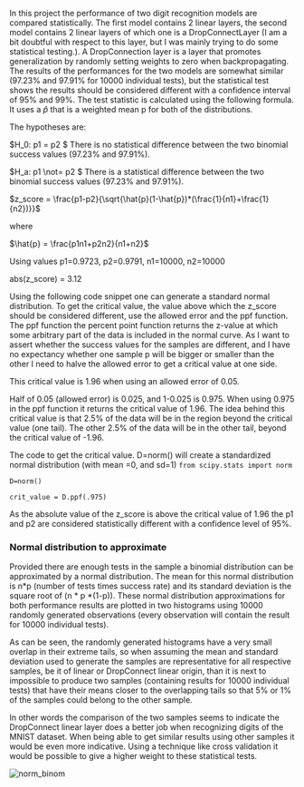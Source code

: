 In this project the performance of two digit recognition models are compared statistically. The first model contains 2 linear layers, the second model contains 2 linear layers of which one is a DropConnectLayer (I am a bit doubtful with respect to this layer, but I was mainly trying to do some statistical testing.). A DropConnection layer is a layer that promotes generalization by randomly setting weights to zero when backpropagating. The results of the performances for the two models are somewhat similar (97.23% and 97.91% for 10000 individual tests), but the statistical test shows the results should be considered different with a confidence interval of 95% and 99%. The test statistic is calculated using the following formula. It uses a $\hat{p}$ that is a weighted mean p for both of the distributions.

The hypotheses are:

$H_0: p1 = p2 $ 
There is no statistical difference between the two binomial success values (97.23% and 97.91%).

$H_a: p1 \not= p2 $ 
There is a statistical difference between the two binomial success values (97.23% and 97.91%).

$z_score = \frac{p1-p2}{\sqrt{\hat{p}(1-\hat{p})*(\frac{1}{n1}+\frac{1}{n2})}}$

where 

$\hat{p} = \frac{p1n1+p2n2}{n1+n2}$

Using values p1=0.9723, p2=0.9791, n1=10000, n2=10000

abs(z_score) = 3.12

Using the following code snippet one can generate a standard normal distribution.
To get the critical value, the value above which the z_score should be considered different, use the allowed error and the ppf function.
The ppf function the percent point function returns the z-value at which some arbitrary part of the data is included in the normal curve.
As I want to assert whether the success values for the samples are different, and I have no expectancy whether one sample p will be bigger or smaller than the other I need to halve the allowed error to get a critical value at one side. 

This critical value is 1.96 when using an allowed error of 0.05. 

Half of 0.05 (allowed error) is 0.025, and 1-0.025 is 0.975. When using 0.975 in the ppf function it returns the critical value of 1.96. The idea behind this critical value is that 2.5% of the data will be in the region beyond the critical value (one tail). The other 2.5% of the data will be in the other tail, beyond the critical value of -1.96. 

The code to get the critical value. D=norm() will create a standardized normal distribution (with mean =0, and sd=1)
`from scipy.stats import norm`

`D=norm()`

`crit_value = D.ppf(.975)`

As the absolute value of the z_score is above the critical value of 1.96 the p1 and p2 are considered statistically different with a confidence level of 95%.

### Normal distribution to approximate 

Provided there are enough tests in the sample a binomial distribution can be approximated by a normal distribution. The mean for this normal distribution is n*p (number of tests times success rate) and its standard deviation is the square root of (n * p *(1-p)). These normal distribution approximations for both performance results are plotted in two histograms using 10000 randomly generated observations (every observation will contain the result for 10000 individual tests).

As can be seen, the randomly generated histograms have a very small overlap in their extreme tails, so when assuming the mean and standard deviation used to generate the samples are representative for all respective samples, be it of linear or DropConnect linear origin, than it is next to impossible to produce two samples (containing results for 10000 individual tests) that have their means closer to the overlapping tails so that 5% or 1%  of the samples could belong to the other sample. 

In other words the comparison of the two samples seems to indicate the DropConnect linear layer does a better job when recognizing digits of the MNIST dataset. When being able to get similar results using other samples it would be even more indicative. Using a technique like cross validation it would be possible to give a higher weight to these statistical tests.

![norm_binom](https://github.com/user-attachments/assets/e48d5919-5723-4156-acf9-4aa155b9ebdc)
